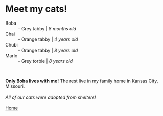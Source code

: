 <h1>Meet my cats!</h1>
<dl>
  <dt>Boba</dt>
  <dd>- Grey tabby | <i>8 months old</i></dd>
  <dt>Chai</dt>
  <dd>- Orange tabby | <i>4 years old</i></dd>
  <dt>Chubi</dt>
  <dd>- Orange tabby | <i>8 years old</i></dd>
  <dt>Marlo</dt>
  <dd>- Grey torbie | <i>8 years old</i></dd>
  </dl>
  <br>
<p><b>Only Boba lives with me!</b> The rest live in my family home in Kansas City, Missouri.<br><br><i>All of our cats were adopted from shelters!</i><br><br>
<a href="https://github.com/hannahboba/hannahsproject/blob/main/README.md">Home</a><br>
</p>
